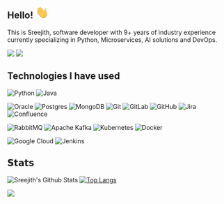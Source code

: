 ## Hello! <img src="https://raw.githubusercontent.com/erdkse/erdkse/main/wave.gif" width="30px">

This is Sreejith, software developer with 9+ years of industry experience currently specializing in Python, Microservices, AI solutions and DevOps.

<a href="www.linkedin.com/in/sreejith-s-10"><img src="https://img.shields.io/badge/-rabbyalone-blue?style=flat&logo=Linkedin&logoColor=white&link=www.linkedin.com/in/sreejith-s-10/"/></a>
<a href="https://airbeeps.com"><img src="https://img.shields.io/badge/-Portfolio-4285F4?style=flat-square&logoColor=white&logo=google-chrome&link=https://airbeeps.com/"/></a>

## Technologies I have used
<!--- https://github.com/Ileriayo/markdown-badges -->
![Python](https://img.shields.io/badge/python-3670A0?style=for-the-badge&logo=python&logoColor=ffdd54)
![Java](https://img.shields.io/badge/java-%23ED8B00.svg?style=for-the-badge&logo=openjdk&logoColor=white)

![Oracle](https://img.shields.io/badge/Oracle-F80000?style=for-the-badge&logo=oracle&logoColor=white)
![Postgres](https://img.shields.io/badge/postgres-%23316192.svg?style=for-the-badge&logo=postgresql&logoColor=white)
![MongoDB](https://img.shields.io/badge/MongoDB-%234ea94b.svg?style=for-the-badge&logo=mongodb&logoColor=white)
![Git](https://img.shields.io/badge/git-%23F05033.svg?style=for-the-badge&logo=git&logoColor=white)
![GitLab](https://img.shields.io/badge/gitlab-%23181717.svg?style=for-the-badge&logo=gitlab&logoColor=white)
![GitHub](https://img.shields.io/badge/github-%23121011.svg?style=for-the-badge&logo=github&logoColor=white)
![Jira](https://img.shields.io/badge/jira-%230A0FFF.svg?style=for-the-badge&logo=jira&logoColor=white)
![Confluence](https://img.shields.io/badge/confluence-%23172BF4.svg?style=for-the-badge&logo=confluence&logoColor=white)

![RabbitMQ](https://img.shields.io/badge/Rabbitmq-FF6600?style=for-the-badge&logo=rabbitmq&logoColor=white)
![Apache Kafka](https://img.shields.io/badge/Apache%20Kafka-000?style=for-the-badge&logo=apachekafka)
![Kubernetes](https://img.shields.io/badge/kubernetes-%23326ce5.svg?style=for-the-badge&logo=kubernetes&logoColor=white)
![Docker](https://img.shields.io/badge/docker-%230db7ed.svg?style=for-the-badge&logo=docker&logoColor=white)

![Google Cloud](https://img.shields.io/badge/GoogleCloud-%234285F4.svg?style=for-the-badge&logo=google-cloud&logoColor=white)
![Jenkins](https://img.shields.io/badge/jenkins-%232C5263.svg?style=for-the-badge&logo=jenkins&logoColor=white)

## 𝗦𝘁𝗮𝘁𝘀

![Sreejith's Github Stats](https://github-readme-stats.vercel.app/api?username=sreeji10&hide=issues&show_icons=true&include_all_commits=true&count_private=true)
[![Top Langs](https://github-readme-stats.vercel.app/api/top-langs/?username=sreeji10&layout=compact)](https://github.com/anuraghazra/github-readme-stats)

![](https://komarev.com/ghpvc/?username=sreeji10&label=PROFILE+VIEWS)
